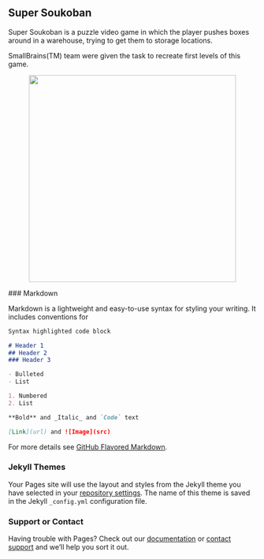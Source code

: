 ## Super Soukoban



Super Soukoban is a puzzle video game  in which the player pushes boxes around in a warehouse, trying to get them to storage locations.

SmallBrains(TM) team were given the task to recreate first levels of this game.

<p align="center">
  <img width="420" height="420" src="https://i.imgur.com/h9W75Xk.png">
</p> 
### Markdown

Markdown is a lightweight and easy-to-use syntax for styling your writing. It includes conventions for

```markdown
Syntax highlighted code block

# Header 1
## Header 2
### Header 3

- Bulleted
- List

1. Numbered
2. List

**Bold** and _Italic_ and `Code` text

[Link](url) and ![Image](src)
```

For more details see [GitHub Flavored Markdown](https://guides.github.com/features/mastering-markdown/).

### Jekyll Themes

Your Pages site will use the layout and styles from the Jekyll theme you have selected in your [repository settings](https://github.com/AlCh440/SmallBrains/settings/pages). The name of this theme is saved in the Jekyll `_config.yml` configuration file.

### Support or Contact

Having trouble with Pages? Check out our [documentation](https://docs.github.com/categories/github-pages-basics/) or [contact support](https://support.github.com/contact) and we’ll help you sort it out.
